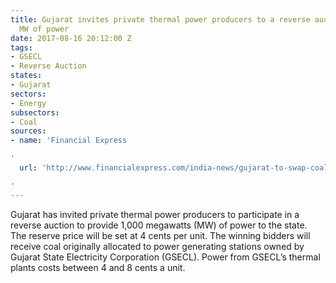 ```yaml
---
title: Gujarat invites private thermal power producers to a reverse auction of 1,000
  MW of power
date: 2017-08-16 20:12:00 Z
tags:
- GSECL
- Reverse Auction
states:
- Gujarat
sectors:
- Energy
subsectors:
- Coal
sources:
- name: 'Financial Express

'
  url: 'http://www.financialexpress.com/india-news/gujarat-to-swap-coal-allocation-with-efficient-plants/798310/

'
---
```


Gujarat has invited private thermal power producers to participate in a reverse auction to provide 1,000 megawatts (MW) of power to the state. The reserve price will be set at 4 cents per unit. The winning bidders will receive coal originally allocated to power generating stations owned by Gujarat State Electricity Corporation (GSECL). Power from GSECL’s thermal plants costs between 4 and 8 cents a unit.
